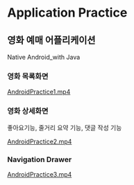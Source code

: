# Application Practice

## 영화 예매 어플리케이션

Native Android_with Java

### 영화 목록화면

[AndroidPractice1.mp4](video/AndroidPractice1.mp4)

### 영화 상세화면

좋아요기능, 줄거리 요약 기능, 댓글 작성 기능

[AndroidPractice2.mp4](video/AndroidPractice2.mp4)

### Navigation Drawer

[AndroidPractice3.mp4](video/AndroidPractice3.mp4)